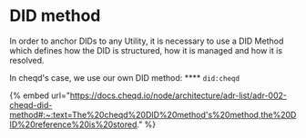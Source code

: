 # DID method

In order to anchor DIDs to any Utility, it is necessary to use a DID Method which defines how the DID is structured, how it is managed and how it is resolved.&#x20;

In cheqd's case, we use our own DID method: **** `did:cheqd`

{% embed url="https://docs.cheqd.io/node/architecture/adr-list/adr-002-cheqd-did-method#:~:text=The%20cheqd%20DID%20method's%20method,the%20DID%20reference%20is%20stored." %}

###
